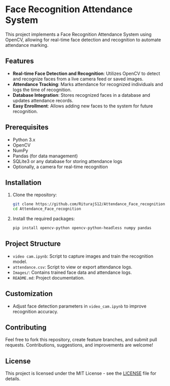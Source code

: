# Face Recognition Attendance System

This project implements a Face Recognition Attendance System using OpenCV, allowing for real-time face detection and recognition to automate attendance marking.

## Features

- **Real-time Face Detection and Recognition**: Utilizes OpenCV to detect and recognize faces from a live camera feed or saved images.
- **Attendance Tracking**: Marks attendance for recognized individuals and logs the time of recognition.
- **Database Integration**: Stores recognized faces in a database and updates attendance records.
- **Easy Enrollment**: Allows adding new faces to the system for future recognition.

## Prerequisites

- Python 3.x
- OpenCV
- NumPy
- Pandas (for data management)
- SQLite3 or any database for storing attendance logs
- Optionally, a camera for real-time recognition

## Installation

1. Clone the repository:
    ```bash
    git clone https://github.com/RiturajS12/Attendance_Face_recognition.git
    cd Attendance_Face_recognition
    ```

2. Install the required packages:
    ```bash
    pip install opencv-python opencv-python-headless numpy pandas
    ```

## Project Structure

- `video cam.ipynb`: Script to capture images and train the recognition model.
- `attendance.csv`: Script to view or export attendance logs.
- `Images/`: Contains trained face data and attendance logs.
- `README.md`: Project documentation.

## Customization

- Adjust face detection parameters in `video_cam.ipynb` to improve recognition accuracy.

## Contributing

Feel free to fork this repository, create feature branches, and submit pull requests. Contributions, suggestions, and improvements are welcome!

## License

This project is licensed under the MIT License - see the [LICENSE](LICENSE) file for details.
